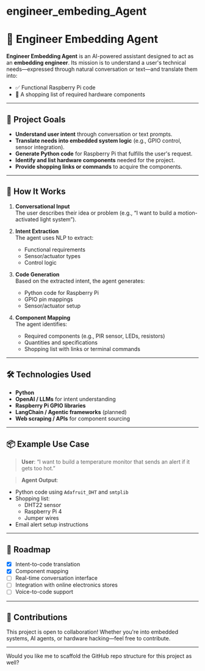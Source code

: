 # engineer_embeding_Agent

# 🤖 Engineer Embedding Agent

**Engineer Embedding Agent** is an AI-powered assistant designed to act as an **embedding engineer**. Its mission is to understand a user's technical needs—expressed through natural conversation or text—and translate them into:

- ✅ Functional Raspberry Pi code
- 🛒 A shopping list of required hardware components

---

## 🎯 Project Goals

- **Understand user intent** through conversation or text prompts.
- **Translate needs into embedded system logic** (e.g., GPIO control, sensor integration).
- **Generate Python code** for Raspberry Pi that fulfills the user's request.
- **Identify and list hardware components** needed for the project.
- **Provide shopping links or commands** to acquire the components.

---

## 🧠 How It Works

1. **Conversational Input**  
   The user describes their idea or problem (e.g., “I want to build a motion-activated light system”).

2. **Intent Extraction**  
   The agent uses NLP to extract:
   - Functional requirements
   - Sensor/actuator types
   - Control logic

3. **Code Generation**  
   Based on the extracted intent, the agent generates:
   - Python code for Raspberry Pi
   - GPIO pin mappings
   - Sensor/actuator setup

4. **Component Mapping**  
   The agent identifies:
   - Required components (e.g., PIR sensor, LEDs, resistors)
   - Quantities and specifications
   - Shopping list with links or terminal commands

---

## 🛠️ Technologies Used

- **Python**
- **OpenAI / LLMs** for intent understanding
- **Raspberry Pi GPIO libraries**
- **LangChain / Agentic frameworks** (planned)
- **Web scraping / APIs** for component sourcing

---

## 📦 Example Use Case

> **User**: “I want to build a temperature monitor that sends an alert if it gets too hot.”

> **Agent Output**:
- Python code using `Adafruit_DHT` and `smtplib`
- Shopping list:
  - DHT22 sensor
  - Raspberry Pi 4
  - Jumper wires
- Email alert setup instructions

---

## 🚧 Roadmap

- [x] Intent-to-code translation
- [x] Component mapping
- [ ] Real-time conversation interface
- [ ] Integration with online electronics stores
- [ ] Voice-to-code support

---

## 🤝 Contributions

This project is open to collaboration! Whether you're into embedded systems, AI agents, or hardware hacking—feel free to contribute.


---

Would you like me to scaffold the GitHub repo structure for this project as well?
